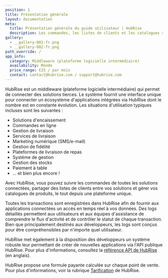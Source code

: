 ```yaml
---
position: 1
title: Présentation générale
layout: documentation
meta:
  title: Présentation générale du guide utilisateur | HubRise
  description: Les commandes, les listes de clients et les catalogues sont enregistrés dans HubRise pour fournir aux applications connectées un accès en temps réel à vos données.
gallery:
  - __gallery-001-fr.png
  - __gallery-002-fr.png
path_override: /
app_info:
  category: Middleware (plateforme logicielle intermédiaire)
  availability: Monde
  price_range: €25 / par mois
  contact: contact@hubrise.com / support@hubrise.com
---
```


HubRise est un middleware (plateforme logicielle intermédiaire) qui permet de connecter des solutions tierces. Le système fournit une interface unique pour connecter un écosystème d'applications intégrées via HubRise dont le nombre est en constante évolution. Les situations d'utilisation typiques incluses sont les suivantes :

- Solutions d'encaissement
- Commandes en ligne
- Gestion de livraison
- Services de livraison
- Marketing numérique (SMS/e-mail)
- Gestion de fidélité
- Plateformes de livraison de repas
- Système de gestion
- Gestion des stocks
- Paiement à table
- ... et bien plus encore !

Avec HubRise, vous pouvez suivre les commandes de toutes les solutions connectées, partager des listes de clients entre vos solutions et gérer vos catalogues de produits, le tout depuis une plateforme unique.

Toutes les transactions sont enregistrées dans HubRise afin de fournir aux applications connectées un accès en temps réel à vos données. Des logs détaillés permettent aux utilisateurs et aux équipes d'assistance de comprendre le flux d'activité et de contrôler le statut de chaque transaction. Bien que principalement destinés aux développeurs, les logs sont conçus pour être compréhensibles par n'importe quel utilisateur.

HubRise met également à la disposition des développeurs un système robuste leur permettant de créer de nouvelles applications via l'API publique HubRise. Pour plus d'informations, consultez la [référence API de HubRise](/developers/api/general-concepts) (en anglais).

HubRise propose une formule payante calculée sur chaque point de vente. Pour plus d'informations, voir la rubrique [Tarification](/tarifs) de HubRise.
